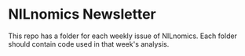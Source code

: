 # NILnomics Newsletter

This repo has a folder for each weekly issue of NILnomics. Each folder should contain code used in that week's analysis.
